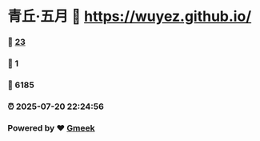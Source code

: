 # 青丘·五月 :link: https://wuyez.github.io/ 
### :page_facing_up: [23](https://wuyez.github.io//tag.html) 
### :speech_balloon: 1 
### :hibiscus: 6185 
### :alarm_clock: 2025-07-20 22:24:56 
### Powered by :heart: [Gmeek](https://github.com/Meekdai/Gmeek)
